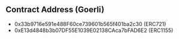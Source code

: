 ## Contract Address (Goerli)

- 0x33b9716e591e488F60ce739601b565f401ba2c30 (ERC721)
- 0xE13d4848b3b07DF55E1039E02138CAca7bFAD6E2 (ERC1155)
